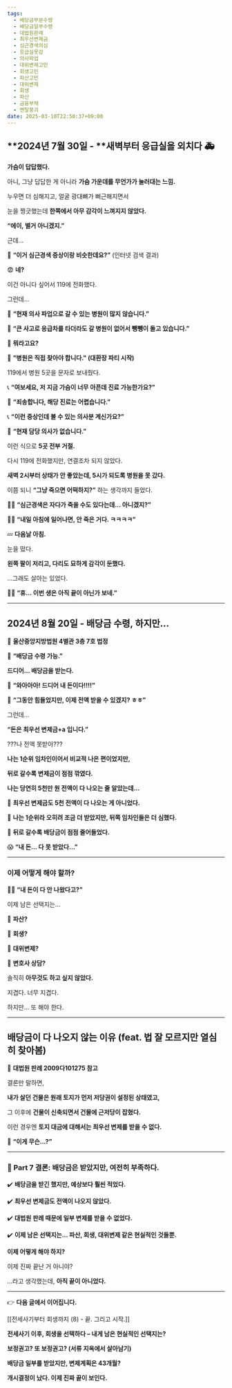 ```yaml
---
tags:
  - 배당금부분수령
  - 배당금일부수령
  - 대법원판례
  - 최우선변제금
  - 심근경색의심
  - 응급실못감
  - 의사파업
  - 대위변제고민
  - 회생고민
  - 파산고민
  - 대위변제
  - 회생
  - 파산
  - 금융부채
  - 멘탈붕괴
date: 2025-03-10T22:50:37+09:00
---
```


## **2024년 7월 30일 - **새벽부터 응급실을 외치다 🚑

**가슴이 답답했다.**

아니, 그냥 답답한 게 아니라 **가슴 가운데를 무언가가 눌러대는 느낌.**

누우면 더 심해지고, 얼굴 광대뼈가 뻐근해지면서

눈을 찡긋했는데 **한쪽에서 아무 감각이 느껴지지 않았다.**

**“에이, 별거 아니겠지.”**

근데…

📱 **“이거 심근경색 증상이랑 비슷한데요?”** (인터넷 검색 결과)

😨 **네?**

이건 아니다 싶어서 119에 전화했다.

그런데…

🚨 **“현재 의사 파업으로 갈 수 있는 병원이 많지 않습니다.”**

🚨 **“큰 사고로 응급차를 타더라도 갈 병원이 없어서 뺑뺑이 돌고 있습니다.”**

🤯 **뭐라고요?**

🚨 **"병원은 직접 찾아야 합니다." (대환장 파티 시작)**

119에서 병원 5곳을 문자로 보내줬다.

📞 **“여보세요, 저 지금 가슴이 너무 아픈데 진료 가능한가요?”**

🏥 **“죄송합니다, 해당 진료는 어렵습니다.”**

📞 **“이런 증상인데 볼 수 있는 의사분 계신가요?”**

🏥 **“현재 담당 의사가 없습니다.”**

이런 식으로 **5곳 전부 거절.**

다시 119에 전화했지만, 연결조차 되지 않았다.

**새벽 2시부터 상태가 안 좋았는데, 5시가 되도록 병원을 못 갔다.**

이쯤 되니 **“그냥 죽으면 어떡하지?”** 하는 생각까지 들었다.

😵‍💫 **“심근경색은 자다가 죽을 수도 있다는데… 아니겠지?”**

😵‍💫 **“내일 아침에 일어나면, 안 죽은 거다. ㅋㅋㅋㅋ”**

💤 **다음날 아침.**

눈을 떴다.

**왼쪽 팔이 저리고, 다리도 묘하게 감각이 둔했다.**

…그래도 살아는 있었다.

😮‍💨 **“휴… 이번 생은 아직 끝이 아닌가 보네.”**

---

## **2024년 8월 20일 - 배당금 수령, 하지만…**

📍 **울산중앙지방법원 4별관 3층 7호 법정**

📩 **“배당금 수령 가능.”**

**드디어… 배당금을 받는다.**

🤩 **“와아아아! 드디어 내 돈이다!!!!”**

🤩 **“그동안 힘들었지만, 이제 전액 받을 수 있겠지? ㅎㅎ”**

그런데…

**“돈은 최우선 변제금+a 입니다.”**

???나 전액 못받아???

**나는 1순위 임차인이어서 비교적 나은 편이었지만,**

**뒤로 갈수록 변제금이 점점 깎였다.**

**나는 당연히 5천만 원 전액이 다 나오는 줄 알았는데…**

🔹 **최우선 변제금도 5천 전액이 다 나오는 게 아니었다.**

🔹 **나는 1순위라 오히려 조금 더 받았지만, 뒤쪽 임차인들은 더 심했다.**

🔹 **뒤로 갈수록 배당금이 점점 줄어들었다.**

😱 **“내 돈… 다 못 받았다…”**

---

### **이제 어떻게 해야 할까?**

😵‍💫 **“내 돈이 다 안 나왔다고?”**

이제 남은 선택지는…

🔹 **파산?**

🔹 **회생?**

🔹 **대위변제?**

🔹 **변호사 상담?**

솔직히 **아무것도 하고 싶지 않았다.**

지겹다. 너무 지겹다.

하지만… 또 해야 한다.

---

## **배당금이 다 나오지 않는 이유 (feat. 법 잘 모르지만 열심히 찾아봄)**

📌 **대법원 판례 2009다101275 참고**

결론만 말하면,

**내가 살던 건물은 원래 토지가 먼저 저당권이 설정된 상태였고,**

그 이후에 **건물이 신축되면서 건물에 근저당이 잡혔다.**

이런 경우엔 **토지 대금에 대해서는 최우선 변제를 받을 수 없다.**

🤯 **“이게 무슨…?”**

---

### **📌 Part 7 결론: 배당금은 받았지만, 여전히 부족하다.**

✔️ **배당금을 받긴 했지만, 예상보다 훨씬 적었다.**

✔️ **최우선 변제금도 전액이 나오지 않았다.**

✔️ **대법원 판례 때문에 일부 변제를 받을 수 없었다.**

✔️ **이제 남은 선택지는… 파산, 회생, 대위변제 같은 현실적인 것들뿐.**

**이제 어떻게 해야 하지?**

이제 진짜 끝난 거 아니야?

…라고 생각했는데, **아직 끝이 아니었다.**

---

👉 **다음 글에서 이어집니다.**

[[전세사기부터 회생까지 (8) - 끝. 그리고 시작.]]

**전세사기 이후, 회생을 선택하다 – 내게 남은 현실적인 선택지는?**

**보정권고? 또 보정권고? (서류 지옥에서 살아남기)**

**배당금 일부를 받았지만, 변제계획은 43개월?**

**개시결정이 났다. 이제 진짜 끝이 보인다.**
